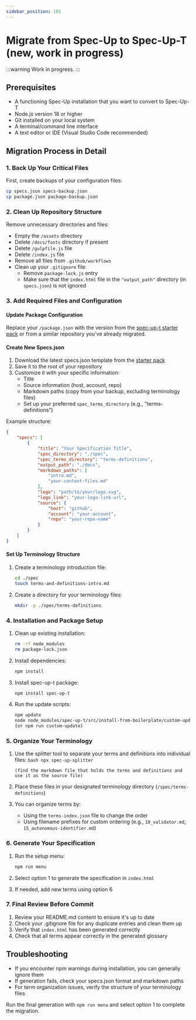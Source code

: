 ```yaml
---
sidebar_position: 101
---
```


# Migrate from Spec-Up to Spec-Up-T (new, work in progress)

:::warning
Work in progress.
:::

## Prerequisites

- A functioning Spec-Up installation that you want to convert to Spec-Up-T
- Node.js version 18 or higher
- Git installed on your local system
- A terminal/command line interface
- A text editor or IDE (Visual Studio Code recommended)

## Migration Process in Detail

### 1. Back Up Your Critical Files

First, create backups of your configuration files:
```bash
cp specs.json specs-backup.json
cp package.json package-backup.json
```

### 2. Clean Up Repository Structure

Remove unnecessary directories and files:
- Empty the `/assets` directory
- Delete `/docs/fonts` directory if present
- Delete `/gulpfile.js` file
- Delete `/index.js` file
- Remove all files from `.github/workflows`
- Clean up your `.gitignore` file:
  - Remove `package-lock.js` entry
  - Make sure that the `index.html` file in the `"output_path"` directory (in `specs.json`) is not ignored

### 3. Add Required Files and Configuration

#### Update Package Configuration
Replace your `/package.json` with the version from the [spec-up-t starter pack](https://github.com/trustoverip/spec-up-t-starter-pack/blob/main/package.spec-up-t.json) or from a similar repository you've already migrated.

#### Create New Specs.json
1. Download the latest specs.json template from the [starter pack](https://github.com/blockchainbird/spec-up-t/blob/master/src/install-from-boilerplate/boilerplate/specs.json)
2. Save it to the root of your repository
3. Customize it with your specific information:
   - Title
   - Source information (host, account, repo)
   - Markdown paths (copy from your backup, excluding terminology files)
   - Set up your preferred `spec_terms_directory` (e.g., "terms-definitions")

Example structure:
```json
{
    "specs": [
        {
            "title": "Your Specification Title",
            "spec_directory": "./spec",
            "spec_terms_directory": "terms-definitions",
            "output_path": "./docs",
            "markdown_paths": [
                "intro.md",
                "your-content-files.md"
            ],
            "logo": "path/to/your/logo.svg",
            "logo_link": "your-logo-link-url",
            "source": {
                "host": "github",
                "account": "your-account",
                "repo": "your-repo-name"
            }
        }
    ]
}
```

#### Set Up Terminology Structure
1. Create a terminology introduction file:
   ```bash
   cd ./spec
   touch terms-and-definitions-intro.md
   ```
2. Create a directory for your terminology files:
   ```bash
   mkdir -p ./spec/terms-definitions
   ```

### 4. Installation and Package Setup

1. Clean up existing installation:
   ```bash
   rm -rf node_modules
   rm package-lock.json
   ```

2. Install dependencies:
   ```bash
   npm install
   ```

3. Install spec-up-t package:
   ```bash
   npm install spec-up-t
   ```

4. Run the update scripts:
   ```bash
   npm update
   node node_modules/spec-up-t/src/install-from-boilerplate/custom-update.js
   (or npm run custom-update)
   ```

### 5. Organize Your Terminology

1. Use the splitter tool to separate your terms and definitions into individual files:
       ```bash
       npx spec-up-splitter
       ```

       (find the markdown file that holds the terms and definitions and use it as the source file)
2. Place these files in your designated terminology directory (`/spec/terms-definitions`)
3. You can organize terms by:
   - Using the `terms-index.json` file to change the order
   - Using filename prefixes for custom ordering (e.g., `10_validator.md`, `15_autonomous-identifier.md`)

### 6. Generate Your Specification

1. Run the setup menu:
   ```bash
   npm run menu
   ```

2. Select option 1 to generate the specification in `index.html`
3. If needed, add new terms using option 6

### 7. Final Review Before Commit

1. Review your README.md content to ensure it's up to date
2. Check your .gitignore file for any duplicate entries and clean them up
3. Verify that `index.html` has been generated correctly
4. Check that all terms appear correctly in the generated glossary

## Troubleshooting

- If you encounter npm warnings during installation, you can generally ignore them
- If generation fails, check your specs.json format and markdown paths
- For term organization issues, verify the structure of your terminology files

Run the final generation with `npm run menu` and select option 1 to complete the migration.

